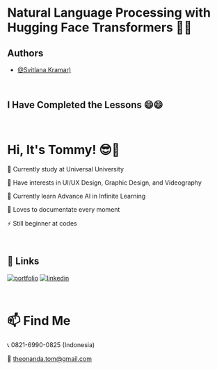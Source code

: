 # Natural Language Processing with Hugging Face Transformers 🚀🚀


## Authors

- [@Svitlana Kramar)](www.linkedin.com/in/svitlana-kramar)
<br>


## I Have Completed the Lessons 😄😄
<br>

# Hi, It's Tommy! 😎👋
🎒 Currently study at Universal University

👀 Have interests in UI/UX Design, Graphic Design, and Videography 

🤖 Currently learn Advance AI in Infinite Learning 

🎥 Loves to documentate every moment

⚡️ Still beginner at codes 

<br>

## 🔗 Links
[![portfolio](https://img.shields.io/badge/my_portfolio-000?style=for-the-badge&logo=ko-fi&logoColor=white)](https://drive.google.com/drive/folders/1B7tlq-6YtxylKZJwyxKfDAK60J9RgnWA?usp=drive_link)
[![linkedin](https://img.shields.io/badge/linkedin-0A66C2?style=for-the-badge&logo=linkedin&logoColor=white)](https://www.linkedin.com/in/tommy-theonanda-7850531b8/)

<br>

# 📫 Find Me 
📞 0821-6990-0825 (Indonesia)

📧 theonanda.tom@gmail.com
